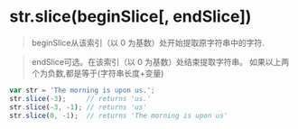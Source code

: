 # str.slice(beginSlice[, endSlice])
> beginSlice从该索引（以 0 为基数）处开始提取原字符串中的字符.

> endSlice可选。在该索引（以 0 为基数）处结束提取字符串。
如果以上两个为负数,都是等于(字符串长度+变量)

```javascript
var str = 'The morning is upon us.';
str.slice(-3);     // returns 'us.'
str.slice(-3, -1); // returns 'us'
str.slice(0, -1);  // returns 'The morning is upon us'
```
